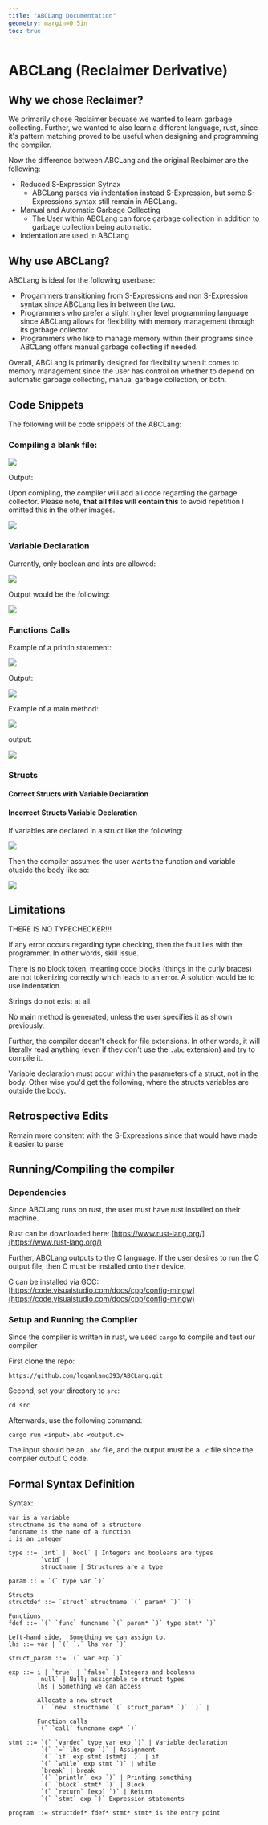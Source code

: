 ```yaml
---
title: "ABCLang Documentation"
geometry: margin=0.5in
toc: true
---
```


# ABCLang (Reclaimer Derivative)

## Why we chose Reclaimer?

We primarily chose Reclaimer becuase we wanted to learn garbage collecting. Further, we wanted to also learn a different language, rust, since it's pattern matching proved to be useful when designing and programming the compiler.

Now the difference between ABCLang and the original Reclaimer are the following:
- Reduced S-Expression Sytnax
  - ABCLang parses via indentation instead S-Expression, but some S-Expressions syntax still remain in ABCLang.
- Manual and Automatic Garbage Collecting
  - The User within ABCLang can force garbage collection in addition to garbage collection being automatic.
- Indentation are used in ABCLang

## Why use ABCLang?

ABCLang is ideal for the following userbase:
- Progammers transitioning from S-Expressions and non S-Expression syntax since ABCLang lies in between the two.
- Programmers who prefer a slight higher level programming language since ABCLang allows for flexibility with memory management through its garbage collector.
- Programmers who like to manage memory within their programs since ABCLang offers manual garbage collecting if needed.

Overall, ABCLang is primarily designed for flexibility when it comes to memory management since the user has control on whether to depend on automatic garbage collecting, manual garbage collection, or both.


## Code Snippets

The following will be code snippets of the ABCLang:

### Compiling a blank file:

![](images/20250517134323.png)


Output:

Upon comipling, the compiler will add all code regarding the garbage collector. Please note, **that all files will contain this** to avoid repetition I omitted this in the other images.

![](images/20250517134506.png)

### Variable Declaration

Currently, only boolean and ints are allowed:

![](images/20250517141142.png)

Output would be the following:

![](images/20250517141201.png)

### Functions Calls

Example of a println statement:

![](images/20250517141309.png)

Output:

![](images/20250517141350.png)


Example of a main method:

![](images/20250517141550.png)

output:

![](images/20250517141646.png)



### Structs

#### Correct Structs with Variable Declaration

#### Incorrect Structs Variable Declaration

If variables are declared in a struct like the following:

![](images/20250517141028.png)

Then the compiler assumes the user wants the function and variable otuside the body like so:

![](images/20250517141114.png)


## Limitations

THERE IS NO TYPECHECKER!!!

If any error occurs regarding type checking, then the fault lies with the programmer. In other words, skill issue.

There is no block token, meaning code blocks (things in the curly braces) are not tokenizing correctly which leads to an error. A solution would be to use indentation.

Strings do not exist at all.

No main method is generated, unless the user specifies it as shown previously.

Further, the compiler doesn't check for file extensions. In other words, it will literally read anything (even if they don't use the `.abc` extension) and try to compile it.

Variable declaration must occur within the parameters of a struct, not in the body. Other wise you'd  get the following, where the structs variables are outside the body.




## Retrospective Edits

Remain more consitent with the S-Expressions since that would have made it easier to parse

## Running/Compiling the compiler

### Dependencies

Since ABCLang runs on rust, the user must have rust installed on their machine.

Rust can be downloaded here: [https://www.rust-lang.org/](https://www.rust-lang.org/)


Further, ABCLang outputs to the C language. If the user desires to run the C output file, then C must be installed onto their device.

C can be installed via GCC: [https://code.visualstudio.com/docs/cpp/config-mingw](https://code.visualstudio.com/docs/cpp/config-mingw)


### Setup and Running the Compiler
Since the compiler is written in rust, we used `cargo` to compile and test our compiler

First clone the repo:

`https://github.com/loganlang393/ABCLang.git`

Second, set your directory to `src`:

`cd src`


Afterwards, use the following command:

`cargo run <input>.abc <output.c>`

The input should be an `.abc` file, and the output must be a `.c` file since the compiler output C code.

## Formal Syntax Definition

Syntax:
```
var is a variable
structname is the name of a structure
funcname is the name of a function
i is an integer

type ::= `int` | `bool` | Integers and booleans are types
         `void` |
         structname | Structures are a type

param :: = `(` type var `)`

Structs
structdef ::= `struct` structname `(` param* `)` `)`

Functions
fdef ::= `(` `func` funcname `(` param* `)` type stmt* `)`

Left-hand side.  Something we can assign to.
lhs ::= var | `(` `.` lhs var `)`

struct_param ::= `(` var exp `)`

exp ::= i | `true` | `false` | Integers and booleans
        `null` | Null; assignable to struct types
        lhs | Something we can access
        
        Allocate a new struct
        `(` `new` structname `(` struct_param* `)` `)` |

        Function calls
        `(` `call` funcname exp* `)`

stmt ::= `(` `vardec` type var exp `)` | Variable declaration
         `(` `=` lhs exp `)` | Assignment
         `(` `if` exp stmt [stmt] `)` | if
         `(` `while` exp stmt `)` | while
         `break` | break
         `(` `println` exp `)` | Printing something
         `(` `block` stmt* `)` | Block
         `(` `return` [exp] `)` | Return
         `(` `stmt` exp `)` Expression statements

program ::= structdef* fdef* stmt* stmt* is the entry point
```